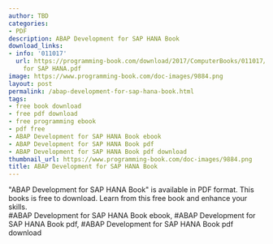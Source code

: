```yaml
---
author: TBD
categories:
- PDF
description: ABAP Development for SAP HANA Book
download_links:
- info: '011017'
  url: https://programming-book.com/download/2017/ComputerBooks/011017/ABAP Development
    for SAP HANA.pdf
image: https://www.programming-book.com/doc-images/9884.png
layout: post
permalink: /abap-development-for-sap-hana-book.html
tags:
- free book download
- free pdf download
- free programming ebook
- pdf free
- ABAP Development for SAP HANA Book ebook
- ABAP Development for SAP HANA Book pdf
- ABAP Development for SAP HANA Book pdf download
thumbnail_url: https://www.programming-book.com/doc-images/9884.png
title: ABAP Development for SAP HANA Book
---
```


 
<div class="item-desc text-justify">
  "ABAP Development for SAP HANA Book" is available in PDF format. This books is free to download. Learn from this free book and enhance your skills.
  <br>
  #ABAP Development for SAP HANA Book ebook, #ABAP Development for SAP HANA Book pdf, #ABAP Development for SAP HANA Book pdf download
</div>